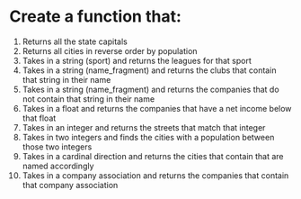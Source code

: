 # Create a function that:

1. Returns all the state capitals 
2. Returns all cities in reverse order by population
3. Takes in a string (sport) and returns the leagues for that sport
4. Takes in a string (name_fragment) and returns the clubs that contain that string in their name
5. Takes in a string (name_fragment) and returns the companies that do not contain that string in their name
6. Takes in a float and returns the companies that have a net income below that float
7. Takes in an integer and returns the streets that match that integer
8. Takes in two integers and finds the cities with a population between those two integers
9. Takes in a cardinal direction and returns the cities that contain that are named accordingly
10. Takes in a company association and returns the companies that contain that company association

